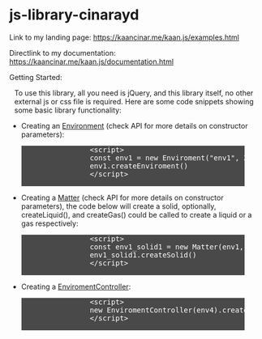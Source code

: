 # js-library-cinarayd

Link to my landing page: https://kaancinar.me/kaan.js/examples.html


Directlink to my documentation: https://kaancinar.me/kaan.js/documentation.html


Getting Started: 



<div style="margin: 10px">
        To use this library, all you need is jQuery, and this library itself, no
        other external js or css file is required. Here are some code snippets
        showing some basic library functionality:
      </div>
      <ul>
        <li>
          Creating an <a href="#Enviroment">Environment</a> (check API for more
          details on constructor parameters):
          <pre
            style="
              text-align: left;
              color: white;
              background: #494949;
              margin-right: 40px;
            "
          >
                &lt;script&gt;
                const env1 = new Enviroment("env1", 300, 600, "White", 0, 200)
                env1.createEnviroment()
                &lt;/script&gt;
              </pre
          >
        </li>
        <li>
          Creating a <a href="#Matter">Matter</a> (check API for more details on
          constructor parameters), the code below will create a solid,
          optionally, createLiquid(), and createGas() could be called to create
          a liquid or a gas respectively:
          <pre
            style="
              text-align: left;
              color: white;
              background: #494949;
              margin-right: 40px;
            "
          >
                &lt;script&gt;
                const env1_solid1 = new Matter(env1, 200, 40, 200.1, 100, 'Orange', 100, false, true, "sand1")
                env1_solid1.createSolid()
                &lt;/script&gt;
              </pre
          >
        </li>
        <li>
          Creating a <a href="#EnviromentController">EnviromentController</a>:
          <pre
            style="
              text-align: left;
              color: white;
              background: #494949;
              margin-right: 40px;
            "
          >
                &lt;script&gt;
                new EnviromentController(env4).create()
                &lt;/script&gt;
              </pre
          >
        </li>
      </ul>
